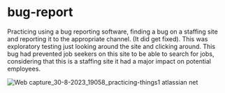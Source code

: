 # bug-report
Practicing using a bug reporting software, finding a bug on a staffing site and reporting it to the appropriate channel. (It did get fixed).  This was exploratory testing just looking around the site and clicking around.  This bug had prevented job seekers on this site to be able to search for jobs, considering that this is a staffing site it had a major impact on potential employees.


![Web capture_30-8-2023_19058_practicing-things1 atlassian net](https://github.com/hazymist/bug-reporting/assets/54222236/90dc3c1e-4ed4-4e15-91ee-7f09648a1c6e)
